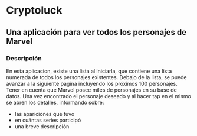 # Cryptoluck
## Una aplicación para ver todos los personajes de Marvel
### Descripción
En esta aplicacion, existe una lista al iniciarla, que contiene una lista numerada de todos los personajes existentes.
Debajo de la lista, se puede avanzar a la siguiente pagina incluyendo los próximos 100 personajes. Tener en cuenta que Marvel posee miles de personajes en su base de datos.
Una vez encontrado el personaje deseado y al hacer tap en el mismo se abren los detalles, informando sobre:
- las apariciones que tuvo
- en cuántas series participó
- una breve descripción
